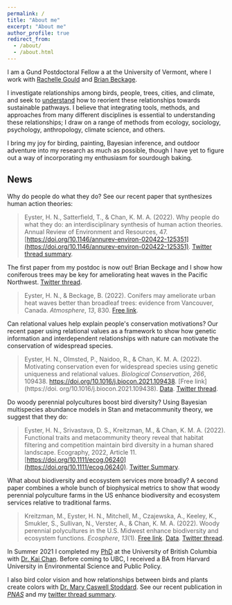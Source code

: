 ```yaml
---
permalink: /
title: "About me"
excerpt: "About me"
author_profile: true
redirect_from: 
  - /about/
  - /about.html
---
```


I am a Gund Postdoctoral Fellow a at the University of Vermont, where I work with [Rachelle Gould](https://gouldgroup.weebly.com) and [Brian Beckage](https://brianbeckage.github.io/). <!--- If you know of any open positions, [please contact me](mailto:haroldeyster@gmail.com). -->

<!--- Human lifestyles are evolving. We're living in cities and relying on new technologies. We're interacting with friends and family differently, and working and playing differently. All of these changes are reshaping the relationships that we build with nature. Unfortunately, conservation efforts often fail to harness these new relationships, stifling ordinary people's conservation action. -->

I investigate relationships among birds, people, trees, cities, and climate, and seek to [understand](/research) how to reorient these relationships towards sustainable pathways. I believe that integrating tools, methods, and approaches from many different disciplines is essential to understanding these relationships; I draw on a range of methods from ecology, sociology, psychology, anthropology, climate science, and others. <!-- use a transdisciplinary approach 
I investigate environmental issues through a relational lens:  at the center of conservation challenges are human–nature relationships. Using a transdisciplinary approach that draws on methods from ecology, sociology, anthropology, psychology, and economics, [I study](/research) how to marshal today's salient human-nature relationships to enable more sustainable trajectories. -->

I bring my joy for birding, painting, Bayesian inference, and outdoor adventure into my research as much as possible, though I have yet to figure out a way of incorporating my enthusiasm for sourdough baking.

## News

Why do people do what they do? See our recent paper that synthesizes human action theories: 

>Eyster, H. N., Satterfield, T., & Chan, K. M. A. (2022). Why people do what they do: an interdisciplinary synthesis of human action theories. Annual Review of Environment and Resources, 47. [https://doi.org/10.1146/annurev-environ-020422-125351](https://doi.org/10.1146/annurev-environ-020422-125351). [Twitter thread summary](https://twitter.com/HaroldEyster/status/1551595877395009536).

The first paper from my postdoc is now out! Brian Beckage and I show how coniferous trees may be key for ameliorating heat waves in the Pacific Northwest.  [Twitter thread](https://twitter.com/HaroldEyster/status/1528749939647553538). 

> Eyster, H. N., & Beckage, B. (2022). Conifers may ameliorate urban heat waves better than broadleaf trees: evidence from Vancouver, Canada. *Atmosphere*, *13*, 830. [Free link](https://doi.org/10.3390/atmos13050830).

Can relational values help explain people's conservation motivations? Our recent paper using relational values as a framework to show how genetic information and interdependent relationships with nature can motivate the conservation of widespread species. 

> Eyster, H. N., Olmsted, P., Naidoo, R., & Chan, K. M. A. (2022). Motivating conservation even for widespread species using genetic uniqueness and relational values. *Biological Conservation*, *266*, 109438. https://doi.org/10.1016/j.biocon.2021.109438. [Free link](https://doi. org/10.1016/j.biocon.2021.109438). [Data](doi.org/10.17605/OSF.IO/CXY58). [Twitter thread](https://twitter.com/HaroldEyster/status/1482037800098840589).


Do woody perennial polycultures boost bird diversity? Using Bayesian multispecies abundance models in Stan and metacommunity theory, we suggest that they do: 

>Eyster, H. N., Srivastava, D. S., Kreitzman, M., & Chan, K. M. A. (2022). Functional traits and metacommunity theory reveal that habitat filtering and competition maintain bird diversity in a human shared landscape. Ecography, 2022, Article 11. [https://doi.org/10.1111/ecog.06240](https://doi.org/10.1111/ecog.06240). [Twitter Summary](https://twitter.com/HaroldEyster/status/1565067446704300037). 

What about biodiversity and ecosystem services more broadly? A second paper combines a whole bunch of biophysical metrics to show that woody perennial polyculture farms in the US enhance biodiversity and ecosystem services relative to traditional farms.

> Kreitzman, M., Eyster, H. N., Mitchell, M., Czajewska, A., Keeley, K., Smukler, S., Sullivan, N., Verster, A., & Chan, K. M. A. (2022). Woody perennial polycultures in the U.S. Midwest enhance biodiversity and ecosystem functions. *Ecosphere*, *13*(1). [Free link](https://doi.org/10.1002/ecs2.3890). [Data](https://figshare.com/collections/Midwest_Woody_Perennial_Polycultures/5645281).  [Twitter thread](https://twitter.com/HaroldEyster/status/1480549083358105601).

In Summer 2021 I completed my [PhD](https://doi.org/10.14288/1.0401270) at the University of British Columbia with [Dr. Kai Chan](https://chanslab.ires.ubc.ca/). Before coming to UBC, I received a BA from Harvard University in Environmental Science and Public Policy.

I also bird color vision and how relationships between birds and plants create colors with [Dr. Mary Caswell Stoddard](https://www.marycstoddard.com/). See our recent publication in [*PNAS*](https://www.pnas.org/content/early/2020/06/09/1919377117) and my [twitter thread summary](https://twitter.com/HaroldEyster/status/1272627047861415936).
